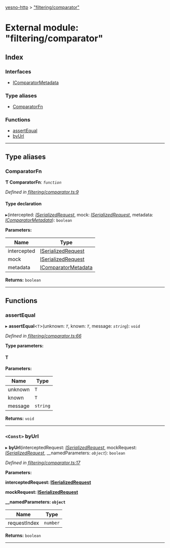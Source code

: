 [yesno-http](../README.md) > ["filtering/comparator"](../modules/_filtering_comparator_.md)

# External module: "filtering/comparator"

## Index

### Interfaces

* [IComparatorMetadata](../interfaces/_filtering_comparator_.icomparatormetadata.md)

### Type aliases

* [ComparatorFn](_filtering_comparator_.md#comparatorfn)

### Functions

* [assertEqual](_filtering_comparator_.md#assertequal)
* [byUrl](_filtering_comparator_.md#byurl)

---

## Type aliases

<a id="comparatorfn"></a>

###  ComparatorFn

**Ƭ ComparatorFn**: *`function`*

*Defined in [filtering/comparator.ts:9](https://github.com/FormidableLabs/yesno/blob/acc9f7a/src/filtering/comparator.ts#L9)*

#### Type declaration
▸(intercepted: *[ISerializedRequest](../interfaces/_http_serializer_.iserializedrequest.md)*, mock: *[ISerializedRequest](../interfaces/_http_serializer_.iserializedrequest.md)*, metadata: *[IComparatorMetadata](../interfaces/_filtering_comparator_.icomparatormetadata.md)*): `boolean`

**Parameters:**

| Name | Type |
| ------ | ------ |
| intercepted | [ISerializedRequest](../interfaces/_http_serializer_.iserializedrequest.md) |
| mock | [ISerializedRequest](../interfaces/_http_serializer_.iserializedrequest.md) |
| metadata | [IComparatorMetadata](../interfaces/_filtering_comparator_.icomparatormetadata.md) |

**Returns:** `boolean`

___

## Functions

<a id="assertequal"></a>

###  assertEqual

▸ **assertEqual**<`T`>(unknown: *`T`*, known: *`T`*, message: *`string`*): `void`

*Defined in [filtering/comparator.ts:66](https://github.com/FormidableLabs/yesno/blob/acc9f7a/src/filtering/comparator.ts#L66)*

**Type parameters:**

#### T 
**Parameters:**

| Name | Type |
| ------ | ------ |
| unknown | `T` |
| known | `T` |
| message | `string` |

**Returns:** `void`

___
<a id="byurl"></a>

### `<Const>` byUrl

▸ **byUrl**(interceptedRequest: *[ISerializedRequest](../interfaces/_http_serializer_.iserializedrequest.md)*, mockRequest: *[ISerializedRequest](../interfaces/_http_serializer_.iserializedrequest.md)*, __namedParameters: *`object`*): `boolean`

*Defined in [filtering/comparator.ts:17](https://github.com/FormidableLabs/yesno/blob/acc9f7a/src/filtering/comparator.ts#L17)*

**Parameters:**

**interceptedRequest: [ISerializedRequest](../interfaces/_http_serializer_.iserializedrequest.md)**

**mockRequest: [ISerializedRequest](../interfaces/_http_serializer_.iserializedrequest.md)**

**__namedParameters: `object`**

| Name | Type |
| ------ | ------ |
| requestIndex | `number` |

**Returns:** `boolean`

___

